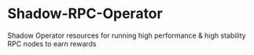 # Shadow-RPC-Operator
Shadow Operator resources for running high performance &amp; high stability RPC nodes to earn rewards

